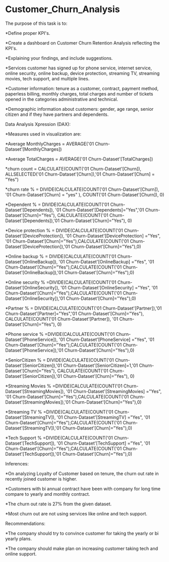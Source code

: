 # Customer_Churn_Analysis


The purpose of this task is to:

*Define proper KPI's.

*Create a dashboard on Customer Churn Retention Analysis reflecting the KPI's.

*Explaining your findings, and include suggestions.

*Services customer has signed up for phone service, internet service, online security, online backup, device protection, streaming TV, streaming movies, tech support, and multiple lines.

*Customer information: tenure as a customer, contract, payment method, paperless billing, monthly charges, total charges and number of tickets opened in the categories administrative and technical.

*Demographic information about customers: gender, age range, senior citizen and if they have partners and dependents.

Data Analysis Xpression (DAX):

*Measures used in visualization are:

*Average MonthlyCharges = AVERAGE('01 Churn-Dataset'[MonthlyCharges])

*Average TotalCharges = AVERAGE('01 Churn-Dataset'[TotalCharges])

*churn count = CALCULATE(COUNT('01 Churn-Dataset'[Churn]), ALLSELECTED('01 Churn-Dataset'[Churn]),'01 Churn-Dataset'[Churn] = "Yes")

*churn rate % = DIVIDE(CALCULATE(COUNT('01 Churn-Dataset'[Churn]), '01 Churn-Dataset'[Churn] = "yes" ), COUNT('01 Churn-Dataset'[Churn]), 0)

*Dependent % = DIVIDE(CALCULATE(COUNT('01 Churn-Dataset'[Dependents]), '01 Churn-Dataset'[Dependents]="Yes",'01 Churn-Dataset'[Churn]="Yes"), CALCULATE(COUNT('01 Churn-Dataset'[Dependents]),'01 Churn-Dataset'[Churn]="Yes"), 0)

*Device protection % = DIVIDE(CALCULATE(COUNT('01 Churn-Dataset'[DeviceProtection]), '01 Churn-Dataset'[DeviceProtection] ="Yes", '01 Churn-Dataset'[Churn]="Yes"),CALCULATE(COUNT('01 Churn-Dataset'[DeviceProtection]),'01 Churn-Dataset'[Churn]="Yes"),0)

*Online backup % = DIVIDE(CALCULATE(COUNT('01 Churn-Dataset'[OnlineBackup]), '01 Churn-Dataset'[OnlineBackup] ="Yes", '01 Churn-Dataset'[Churn]="Yes"),CALCULATE(COUNT('01 Churn-Dataset'[OnlineBackup]),'01 Churn-Dataset'[Churn]="Yes"),0)

*Online security % =DIVIDE(CALCULATE(COUNT('01 Churn-Dataset'[OnlineSecurity]), '01 Churn-Dataset'[OnlineSecurity] ="Yes", '01 Churn-Dataset'[Churn]="Yes"),CALCULATE(COUNT('01 Churn-Dataset'[OnlineSecurity]),'01 Churn-Dataset'[Churn]="Yes"),0)

*Partner % = DIVIDE(CALCULATE(COUNT('01 Churn-Dataset'[Partner]),'01 Churn-Dataset'[Partner]="Yes",'01 Churn-Dataset'[Churn]="Yes"), CALCULATE(COUNT('01 Churn-Dataset'[Partner]), '01 Churn-Dataset'[Churn]="Yes"), 0)

*Phone service % =DIVIDE(CALCULATE(COUNT('01 Churn-Dataset'[PhoneService]), '01 Churn-Dataset'[PhoneService] ="Yes", '01 Churn-Dataset'[Churn]="Yes"),CALCULATE(COUNT('01 Churn-Dataset'[PhoneService]),'01 Churn-Dataset'[Churn]="Yes"),0)

*SeniorCitizen % = DIVIDE(CALCULATE(COUNT('01 Churn-Dataset'[SeniorCitizen]),'01 Churn-Dataset'[SeniorCitizen]=1,'01 Churn-Dataset'[Churn]="Yes"), CALCULATE(COUNT('01 Churn-Dataset'[SeniorCitizen]),'01 Churn-Dataset'[Churn]="Yes"), 0)

*Streaming Movies % =DIVIDE(CALCULATE(COUNT('01 Churn-Dataset'[StreamingMovies]), '01 Churn-Dataset'[StreamingMovies] ="Yes", '01 Churn-Dataset'[Churn]="Yes"),CALCULATE(COUNT('01 Churn-Dataset'[StreamingMovies]),'01 Churn-Dataset'[Churn]="Yes"),0)

*Streaming TV % =DIVIDE(CALCULATE(COUNT('01 Churn-Dataset'[StreamingTV]), '01 Churn-Dataset'[StreamingTV] ="Yes", '01 Churn-Dataset'[Churn]="Yes"),CALCULATE(COUNT('01 Churn-Dataset'[StreamingTV]),'01 Churn-Dataset'[Churn]="Yes"),0)

*Tech Support % =DIVIDE(CALCULATE(COUNT('01 Churn-Dataset'[TechSupport]), '01 Churn-Dataset'[TechSupport] ="Yes", '01 Churn-Dataset'[Churn]="Yes"),CALCULATE(COUNT('01 Churn-Dataset'[TechSupport]),'01 Churn-Dataset'[Churn]="Yes"),0)

Inferences:

*On analyzing Loyalty of Customer based on tenure, the churn out rate in recently joined customer is higher.

*Customers with bi annual contract have been with company for long time compare to yearly and monthly contract.

*The churn out rate is 27% from the given dataset.

*Most churn out are not using services like online and tech support.

Recommendations:

*The company should try to convince customer for taking the yearly or bi yearly plans.

*The company should make plan on increasing customer taking tech and online support.
